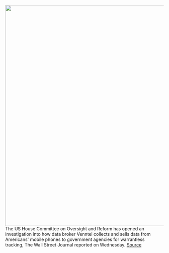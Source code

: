 <img src='https://cdn.vox-cdn.com/thumbor/mh3N88pM1f7OqE2YRo7yYjrp2ts=/0x0:2040x1360/1200x800/filters:focal(857x517:1183x843)/cdn.vox-cdn.com/uploads/chorus_image/image/66982628/acastro_170629_1777_0008_v2.0.jpg' width='700px' /><br/>
The US House Committee on Oversight and Reform has opened an investigation into how data broker Venntel collects and sells data from Americans' mobile phones to government agencies for warrantless tracking, The Wall Street Journal reported on Wednesday.
<a href='https://www.theverge.com/2020/6/25/21303190/congress-data-smartphone-tracking-fbi-security-privacy'> Source <a/>